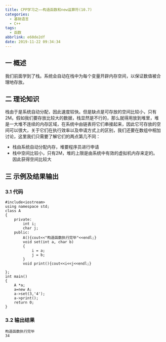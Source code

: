 ```yaml
---
title: CPP学习之——构造函数和new运算符(10.7)
categories:
  - 基础语言
  - C++
tags:
  - 函数
abbrlink: e60de2df
date: 2019-11-22 09:34:34
---
```


## 一 概述

我们前面学到了栈。系统会自动在栈中为每个变量开辟内存空间，以保证数值被合理地存放。  

<!--more-->

## 二 理论知识

栈由于是系统自动分配，因此速度较快。但是缺点是可存放的空间比较小，只有2M。假如我们要存放比较大的数据，栈显然是不行的，那么就得用放到堆里，堆是一大堆不连续的内存区域，在系统中由链表将它们串接起来，因此它可存放的空间可以很大，关于它们在执行效率以及申请方式上的区别，我们还要在数组中相加讨论，这里我们只需要了解它们的两点第几不同：

* 栈由系统自动分配内存，堆要程序员进行申请
* 栈中空间比较小，只有2M，堆的上限是由系统中有效的虚拟机内存来定的。因此获得空间比较大

## 三 示例及结果输出

### 3.1 代码

```
#include<iostream>
using namespace std;
class A 
{
	private:
		int i;
		char j;
	public:
		A(){cout<<"构造函数执行完毕"<<endl;}
		void set(int a, char b) 
		{
			i = a;
			j = b;
		}
		void print(){cout<<i<<j<<endl;}

};
int main() 
{
	A *a;
	a=new A;
	a->set(3,'4');
	a->print();
	return 0;
}
```

### 3.2 输出结果

```
构造函数执行完毕
34
```